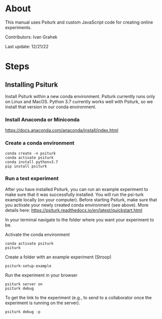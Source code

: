 # About

This manual uses Psiturk and custom JavaScript code for creating online experiments. 

Contributors: Ivan Grahek

Last update: 12/21/22

# Steps

## Installing Psiturk

Install Psiturk within a new conda environment. Psiturk currently runs only on Linux and MacOS. Python 3.7 currently works well with Psiturk, so we install that version in our conda environment.

### Install Anaconda or Miniconda
https://docs.anaconda.com/anaconda/install/index.html

### Create a conda environment
```
conda create -n psiturk
conda activate psiturk
conda install python=3.7
pip install psiturk
```

### Run a test experiment
After you have installed Psiturk, you can run an example experiment to make sure that it was successfully installed. You will run the psi-turk example locally (on your computer). Before starting Psiturk, make sure that you activate your newly created conda environment (see above). More details here: https://psiturk.readthedocs.io/en/latest/quickstart.html 

In your terminal navigate to the folder where you want your experiment to be.

Activate the conda environment

```
conda activate psiturk
psiturk
```

Create a folder with an example experiment (Stroop)
```
psiturk-setup-example 
```

Run the experiment in your browser
```
psiturk server on
psiturk debug
```

To get the link to the experiment (e.g., to send to a collaborator once the experiment is running on the server). 
```
psiturk debug -p
```


